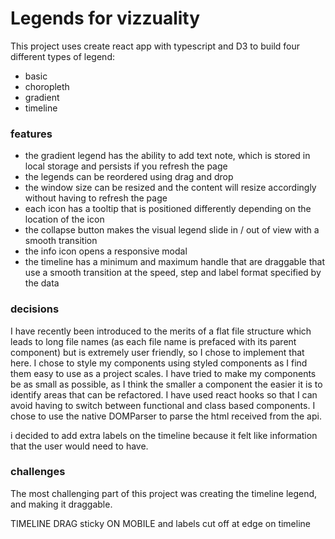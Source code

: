 # Legends for vizzuality

This project uses create react app with typescript and D3 to build four different types of legend:

- basic
- choropleth
- gradient
- timeline

### features

- the gradient legend has the ability to add text note, which is stored in local storage and persists if you refresh the page
- the legends can be reordered using drag and drop
- the window size can be resized and the content will resize accordingly without having to refresh the page
- each icon has a tooltip that is positioned differently depending on the location of the icon
- the collapse button makes the visual legend slide in / out of view with a smooth transition
- the info icon opens a responsive modal
- the timeline has a minimum and maximum handle that are draggable that use a smooth transition at the speed, step and label format specified by the data

### decisions

I have recently been introduced to the merits of a flat file structure which leads to long file names (as each file name is prefaced with its parent component) but is extremely user friendly, so I chose to implement that here. I chose to style my components using styled components as I find them easy to use as a project scales. I have tried to make my components be as small as possible, as I think the smaller a component the easier it is to identify areas that can be refactored. I have used react hooks so that I can avoid having to switch between functional and class based components. I chose to use the native DOMParser to parse the html received from the api.

i decided to add extra labels on the timeline because it felt like information that the user would need to have.

### challenges

The most challenging part of this project was creating the timeline legend, and making it draggable.

TIMELINE DRAG sticky ON MOBILE
and labels cut off at edge on timeline

